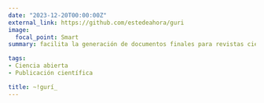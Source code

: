 ```yaml
---
date: "2023-12-20T00:00:00Z"
external_link: https://github.com/estedeahora/guri
image:
  focal_point: Smart
summary: facilita la generación de documentos finales para revistas científicas

tags:
- Ciencia abierta
- Publicación científica

title: ~!gurí_
---
```


